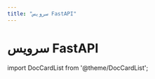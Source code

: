 ```yaml
---
title: "سرویس FastAPI"
---
```

# سرویس FastAPI

import DocCardList from '@theme/DocCardList';

<DocCardList />